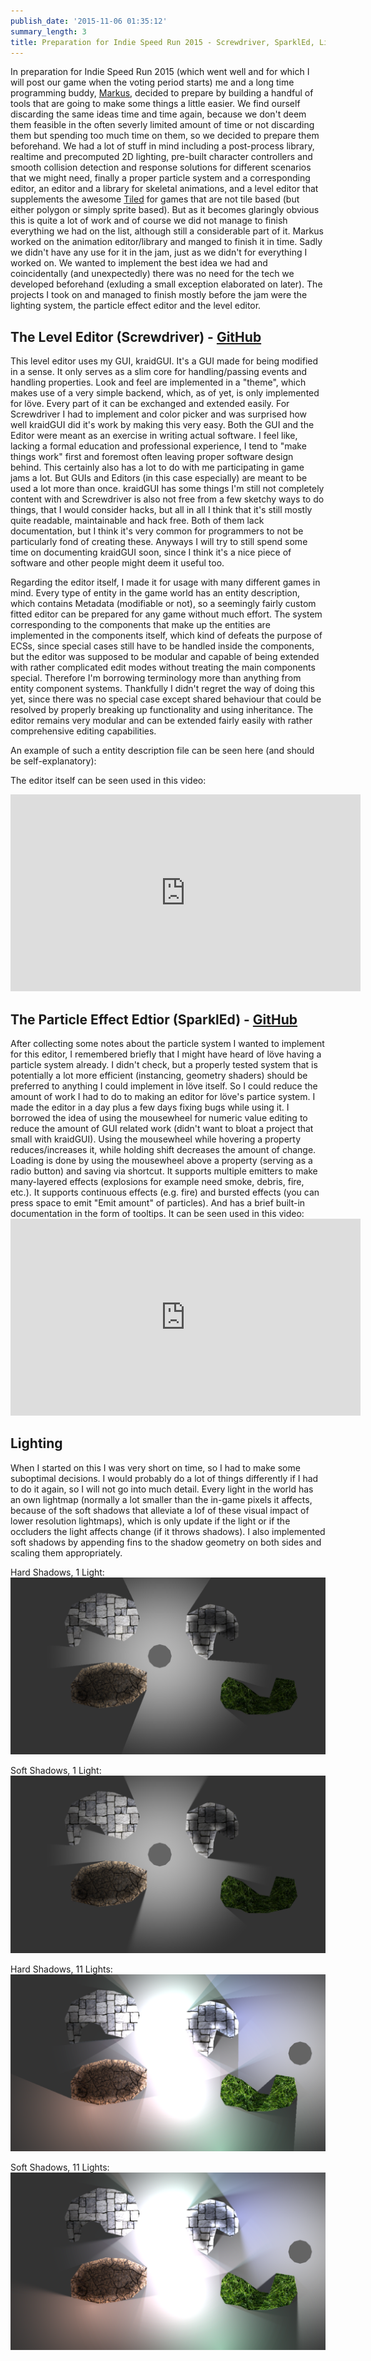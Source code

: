 ```yaml
---
publish_date: '2015-11-06 01:35:12'
summary_length: 3
title: Preparation for Indie Speed Run 2015 - Screwdriver, SparklEd, Lighting
---
```

In preparation for Indie Speed Run 2015 (which went well and for which I will post our game when the voting period starts) me and a long time programming buddy, <a href="http://shellfishgames.com/">Markus</a>, decided to prepare by building a handful of tools that are going to make some things a little easier. We find ourself discarding the same ideas time and time again, because we don't deem them feasible in the often severly limited amount of time or not discarding them but spending too much time on them, so we decided to prepare them beforehand.
We had a lot of stuff in mind including a post-process library, realtime and precomputed 2D lighting, pre-built character controllers and smooth collision detection and response solutions for different scenarios that we might need, finally a proper particle system and a corresponding editor, an editor and a library for skeletal animations, and a level editor that supplements the awesome <a href="http://www.mapeditor.org/">Tiled</a> for games that are not tile based (but either polygon or simply sprite based). But as it becomes glaringly obvious this is quite a lot of work and of course we did not manage to finish everything we had on the list, although still a considerable part of it.
Markus worked on the animation editor/library and manged to finish it in time. Sadly we didn't have any use for it in the jam, just as we didn't for everything I worked on. We wanted to implement the best idea we had and coincidentally (and unexpectedly) there was no need for the tech we developed beforehand (exluding a small exception elaborated on later). The projects I took on and managed to finish mostly before the jam were the lighting system, the particle effect editor and the level editor.
<h2>The Level Editor (Screwdriver) - <a href="https://github.com/pfirsich/Screwdriver">GitHub</a></h2>
This level editor uses my GUI, kraidGUI. It's a GUI made for being modified in a sense. It only serves as a slim core for handling/passing events and handling properties. Look and feel are implemented in a "theme", which makes use of a very simple backend, which, as of yet, is only implemented for löve. Every part of it can be exchanged and extended easily. For Screwdriver I had to implement and color picker and was surprised how well kraidGUI did it's work by making this very easy.
Both the GUI and the Editor were meant as an exercise in writing actual software. I feel like, lacking a formal education and professional experience, I tend to "make things work" first and foremost often leaving proper software design behind. This certainly also has a lot to do with me participating in game jams a lot. But GUIs and Editors (in this case especially) are meant to be used a lot more than once. kraidGUI has some things I'm still not completely content with and Screwdriver is also not free from a few sketchy ways to do things, that I would consider hacks, but all in all I think that it's still mostly quite readable, maintainable and hack free. Both of them lack documentation, but I think it's very common for programmers to not be particularly fond of creating these. Anyways I will try to still spend some time on documenting kraidGUI soon, since I think it's a nice piece of software and other people might deem it useful too.

Regarding the editor itself, I made it for usage with many different games in mind. Every type of entity in the game world has an entity description, which contains Metadata (modifiable or not), so a seemingly fairly custom fitted editor can be prepared for any game without much effort. The system corresponding to the components that make up the entities are implemented in the components itself, which kind of defeats the purpose of ECSs, since special cases still have to be handled inside the components, but the editor was supposed to be modular and capable of being extended with rather complicated edit modes without treating the main components special. Therefore I'm borrowing terminology more than anything from entity component systems. Thankfully I didn't regret the way of doing this yet, since there was no special case except shared behaviour that could be resolved by properly breaking up functionality and using inheritance. The editor remains very modular and can be extended fairly easily with rather comprehensive editing capabilities.

An example of such a entity description file can be seen here (and should be self-explanatory):
<script src="https://gist.github.com/pfirsich/4e9e7fb9bf626e3085d4.js"></script>

The editor itself can be seen used in this video:

<iframe width="560" height="315" src="https://www.youtube.com/embed/x0ldw3uBklg" title="YouTube video player" frameborder="0" allow="accelerometer; autoplay; clipboard-write; encrypted-media; gyroscope; picture-in-picture" allowfullscreen></iframe>

<h2>The Particle Effect Edtior (SparklEd) - <a href="https://github.com/pfirsich/SparklEd">GitHub</a></h2>
After collecting some notes about the particle system I wanted to implement for this editor, I remembered briefly that I might have heard of löve having a particle system already. I didn't check, but a properly tested system that is potentially a lot more efficient (instancing, geometry shaders) should be preferred to anything I could implement in löve itself. So I could reduce the amount of work I had to do to making an editor for löve's partice system.
I made the editor in a day plus a few days fixing bugs while using it. I borrowed the idea of using the mousewheel for numeric value editing to reduce the amount of GUI related work (didn't want to bloat a project that small with kraidGUI). Using the mousewheel while hovering a property reduces/increases it, while holding shift decreases the amount of change. Loading is done by using the mousewheel above a property (serving as a radio button) and saving via shortcut. It supports multiple emitters to make many-layered effects (explosions for example need smoke, debris, fire, etc.). It supports continuous effects (e.g. fire) and bursted effects (you can press space to emit "Emit amount" of particles). And has a brief built-in documentation in the form of tooltips. It can be seen used in this video:

<iframe width="560" height="315" src="https://www.youtube.com/embed/FxFmrirFCmA" title="YouTube video player" frameborder="0" allow="accelerometer; autoplay; clipboard-write; encrypted-media; gyroscope; picture-in-picture" allowfullscreen></iframe>

<h2>Lighting</h2>
When I started on this I was very short on time, so I had to make some suboptimal decisions. I would probably do a lot of things differently if I had to do it again, so I will not go into much detail. Every light in the world has an own lightmap (normally a lot smaller than the in-game pixels it affects, because of the soft shadows that alleviate a lof of these visual impact of lower resolution lightmaps), which is only update if the light or if the occluders the light affects change (if it throws shadows). I also implemented soft shadows by appending fins to the shadow geometry on both sides and scaling them appropriately.

Hard Shadows, 1 Light:
[![Hard Shadows, 1 Light](/images/lighting_hard_shadows_1_light.png)](/images/lighting_hard_shadows_1_light.png)

Soft Shadows, 1 Light:
[![Soft Shadows, 1 Light](/images/lighting_soft_shadows_1_light.png)](/images/lighting_soft_shadows_1_light.png)

Hard Shadows, 11 Lights:
[![Hard Shadows, 11 Lights](/images/lighting_hard_shadows_11_lights.png)](/images/lighting_hard_shadows_11_lights.png)

Soft Shadows, 11 Lights:
[![Soft Shadows, 11 Lights](/images/lighting_soft_shadows_11_lights.png)](/images/lighting_soft_shadows_11_lights.png)
